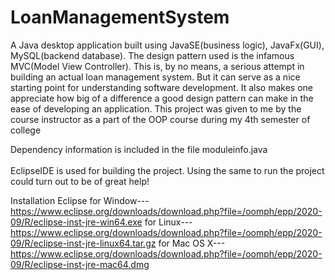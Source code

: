 # LoanManagementSystem
A Java desktop application built using JavaSE(business logic), JavaFx(GUI), MySQL(backend database). The design pattern used is the infamous MVC(Model View Controller). This is, by no means, a serious attempt in building an actual loan management system. But it can serve as a nice starting point for understanding software development. It also makes one appreciate how big of a difference a good design pattern can make in the ease of developing an application. This  project was given to me by the course instructor as a part of the OOP course during my 4th semester of college

Dependency information is included in the file moduleinfo.java<br/>                                                                                                 
EclipseIDE is used for building the project. Using the same to run the project could turn out to be of great help!

Installation Eclipse
for Window---https://www.eclipse.org/downloads/download.php?file=/oomph/epp/2020-09/R/eclipse-inst-jre-win64.exe
for Linux---https://www.eclipse.org/downloads/download.php?file=/oomph/epp/2020-09/R/eclipse-inst-jre-linux64.tar.gz
for Mac OS X---https://www.eclipse.org/downloads/download.php?file=/oomph/epp/2020-09/R/eclipse-inst-jre-mac64.dmg
